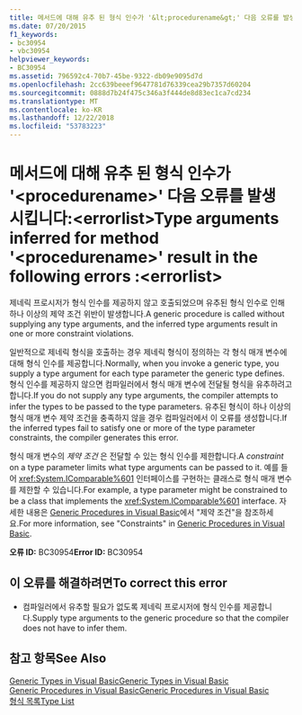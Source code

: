 ```yaml
---
title: 메서드에 대해 유추 된 형식 인수가 '&lt;procedurename&gt;' 다음 오류를 발생 시킵니다:&lt;errorlist&gt;
ms.date: 07/20/2015
f1_keywords:
- bc30954
- vbc30954
helpviewer_keywords:
- BC30954
ms.assetid: 796592c4-70b7-45be-9322-db09e9095d7d
ms.openlocfilehash: 2cc639beeef9647781d76339cea29b7357d60204
ms.sourcegitcommit: 0888d7b24f475c346a3f444de8d83ec1ca7cd234
ms.translationtype: MT
ms.contentlocale: ko-KR
ms.lasthandoff: 12/22/2018
ms.locfileid: "53783223"
---
```

# <a name="type-arguments-inferred-for-method-ltprocedurenamegt-result-in-the-following-errors-lterrorlistgt"></a><span data-ttu-id="6fcb5-102">메서드에 대해 유추 된 형식 인수가 '&lt;procedurename&gt;' 다음 오류를 발생 시킵니다:&lt;errorlist&gt;</span><span class="sxs-lookup"><span data-stu-id="6fcb5-102">Type arguments inferred for method '&lt;procedurename&gt;' result in the following errors :&lt;errorlist&gt;</span></span>
<span data-ttu-id="6fcb5-103">제네릭 프로시저가 형식 인수를 제공하지 않고 호출되었으며 유추된 형식 인수로 인해 하나 이상의 제약 조건 위반이 발생합니다.</span><span class="sxs-lookup"><span data-stu-id="6fcb5-103">A generic procedure is called without supplying any type arguments, and the inferred type arguments result in one or more constraint violations.</span></span>  
  
 <span data-ttu-id="6fcb5-104">일반적으로 제네릭 형식을 호출하는 경우 제네릭 형식이 정의하는 각 형식 매개 변수에 대해 형식 인수를 제공합니다.</span><span class="sxs-lookup"><span data-stu-id="6fcb5-104">Normally, when you invoke a generic type, you supply a type argument for each type parameter the generic type defines.</span></span> <span data-ttu-id="6fcb5-105">형식 인수를 제공하지 않으면 컴파일러에서 형식 매개 변수에 전달될 형식을 유추하려고 합니다.</span><span class="sxs-lookup"><span data-stu-id="6fcb5-105">If you do not supply any type arguments, the compiler attempts to infer the types to be passed to the type parameters.</span></span> <span data-ttu-id="6fcb5-106">유추된 형식이 하나 이상의 형식 매개 변수 제약 조건을 충족하지 않을 경우 컴파일러에서 이 오류를 생성합니다.</span><span class="sxs-lookup"><span data-stu-id="6fcb5-106">If the inferred types fail to satisfy one or more of the type parameter constraints, the compiler generates this error.</span></span>  
  
 <span data-ttu-id="6fcb5-107">형식 매개 변수의 *제약 조건* 은 전달할 수 있는 형식 인수를 제한합니다.</span><span class="sxs-lookup"><span data-stu-id="6fcb5-107">A *constraint* on a type parameter limits what type arguments can be passed to it.</span></span> <span data-ttu-id="6fcb5-108">예를 들어 <xref:System.IComparable%601> 인터페이스를 구현하는 클래스로 형식 매개 변수를 제한할 수 있습니다.</span><span class="sxs-lookup"><span data-stu-id="6fcb5-108">For example, a type parameter might be constrained to be a class that implements the <xref:System.IComparable%601> interface.</span></span> <span data-ttu-id="6fcb5-109">자세한 내용은 [Generic Procedures in Visual Basic](../../visual-basic/programming-guide/language-features/data-types/generic-procedures.md)에서 "제약 조건"을 참조하세요.</span><span class="sxs-lookup"><span data-stu-id="6fcb5-109">For more information, see "Constraints" in [Generic Procedures in Visual Basic](../../visual-basic/programming-guide/language-features/data-types/generic-procedures.md).</span></span>  
  
 <span data-ttu-id="6fcb5-110">**오류 ID:** BC30954</span><span class="sxs-lookup"><span data-stu-id="6fcb5-110">**Error ID:** BC30954</span></span>  
  
## <a name="to-correct-this-error"></a><span data-ttu-id="6fcb5-111">이 오류를 해결하려면</span><span class="sxs-lookup"><span data-stu-id="6fcb5-111">To correct this error</span></span>  
  
-   <span data-ttu-id="6fcb5-112">컴파일러에서 유추할 필요가 없도록 제네릭 프로시저에 형식 인수를 제공합니다.</span><span class="sxs-lookup"><span data-stu-id="6fcb5-112">Supply type arguments to the generic procedure so that the compiler does not have to infer them.</span></span>  
  
## <a name="see-also"></a><span data-ttu-id="6fcb5-113">참고 항목</span><span class="sxs-lookup"><span data-stu-id="6fcb5-113">See Also</span></span>  
 [<span data-ttu-id="6fcb5-114">Generic Types in Visual Basic</span><span class="sxs-lookup"><span data-stu-id="6fcb5-114">Generic Types in Visual Basic</span></span>](../../visual-basic/programming-guide/language-features/data-types/generic-types.md)  
 [<span data-ttu-id="6fcb5-115">Generic Procedures in Visual Basic</span><span class="sxs-lookup"><span data-stu-id="6fcb5-115">Generic Procedures in Visual Basic</span></span>](../../visual-basic/programming-guide/language-features/data-types/generic-procedures.md)  
 [<span data-ttu-id="6fcb5-116">형식 목록</span><span class="sxs-lookup"><span data-stu-id="6fcb5-116">Type List</span></span>](../../visual-basic/language-reference/statements/type-list.md)
